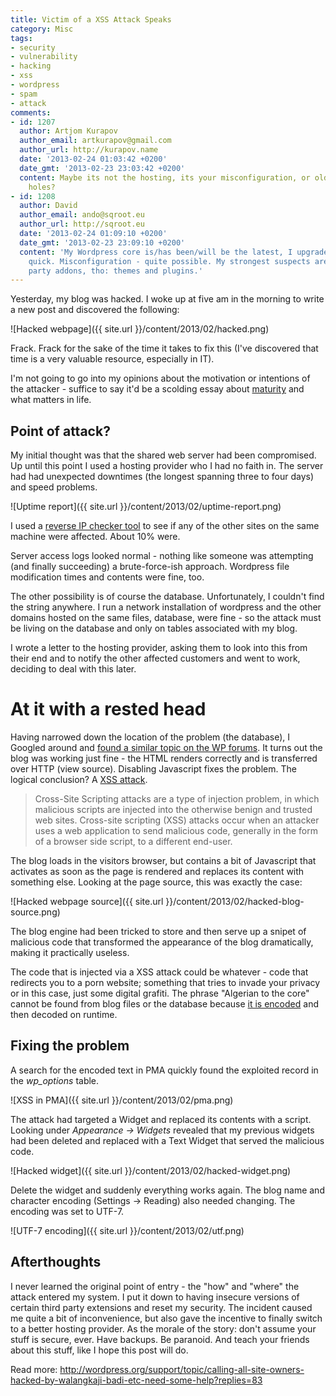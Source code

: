```yaml
---
title: Victim of a XSS Attack Speaks
category: Misc
tags:
- security
- vulnerability
- hacking
- xss
- wordpress
- spam
- attack
comments:
- id: 1207
  author: Artjom Kurapov
  author_email: artkurapov@gmail.com
  author_url: http://kurapov.name
  date: '2013-02-24 01:03:42 +0200'
  date_gmt: '2013-02-23 23:03:42 +0200'
  content: Maybe its not the hosting, its your misconfiguration, or old Wordpress
    holes?
- id: 1208
  author: David
  author_email: ando@sqroot.eu
  author_url: http://sqroot.eu
  date: '2013-02-24 01:09:10 +0200'
  date_gmt: '2013-02-23 23:09:10 +0200'
  content: 'My Wordpress core is/has been/will be the latest, I upgrade relatively
    quick. Misconfiguration - quite possible. My strongest suspects are still 3rd
    party addons, tho: themes and plugins.'
---
```


Yesterday, my blog was hacked. I woke up at five am in the morning to write a new post and discovered the following:

![Hacked webpage]({{ site.url }}/content/2013/02/hacked.png)

Frack. Frack for the sake of the time it takes to fix this (I've discovered that time is a very valuable resource, especially in IT).

I'm not going to go into my opinions about the motivation or intentions of the attacker - suffice to say it'd be a scolding essay about <a href="http://www.youtube.com/watch?v=IHJVolaC8pw">maturity</a> and what matters in life.

<h2>Point of attack?</h2>

My initial thought was that the shared web server had been compromised. Up until this point I used a hosting provider who I had no faith in. The server had had unexpected downtimes (the longest spanning three to four days) and speed problems.

![Uptime report]({{ site.url }}/content/2013/02/uptime-report.png)

I used a <a href="http://www.yougetsignal.com/tools/web-sites-on-web-server/">reverse IP checker tool</a> to see if any of the other sites on the same machine were affected. About 10% were.

Server access logs looked normal - nothing like someone was attempting (and finally succeeding) a brute-force-ish approach. Wordpress file modification times and contents were fine, too.

The other possibility is of course the database. Unfortunately, I couldn't find the string anywhere. I run a network installation of wordpress and the other domains hosted on the same files, database, were fine - so the attack must be living on the database and only on tables associated with my blog.

I wrote a letter to the hosting provider, asking them to look into this from their end and to notify the other affected customers and went to work, deciding to deal with this later.

<h1>At it with a rested head</h1>

Having narrowed down the location of the problem (the database), I Googled around and <a href="http://wordpress.org/support/topic/website-repeatedly-hacked">found a similar topic on the WP forums</a>. It turns out the blog was working just fine - the HTML renders correctly and is transferred over HTTP (view source). Disabling Javascript fixes the problem. The logical conclusion? A <a href="http://blog.sucuri.net/2012/10/wordpress-themes-xss-vulnerabilities-and-secure-coding-practices.html">XSS attack</a>.

> Cross-Site Scripting attacks are a type of injection problem, in which malicious scripts are injected into the otherwise benign and trusted web sites. Cross-site scripting (XSS) attacks occur when an attacker uses a web application to send malicious code, generally in the form of a browser side script, to a different end-user.

The blog loads in the visitors browser, but contains a bit of Javascript that activates as soon as the page is rendered and replaces its content with something else. Looking at the page source, this was exactly the case:

![Hacked webpage source]({{ site.url }}/content/2013/02/hacked-blog-source.png)

The blog engine had been tricked to store and then serve up a snipet of malicious code that transformed the appearance of the blog dramatically, making it practically useless.

The code that is injected via a XSS attack could be whatever - code that redirects you to a porn website; something that tries to invade your privacy or in this case, just some digital grafiti. The phrase "Algerian to the core" cannot be found from blog files or the database because <a href="http://scriptasylum.com/tutorials/encode-decode.html">it is encoded</a> and then decoded on runtime.

<h2>Fixing the problem</h2>

A search for the encoded text in PMA quickly found the exploited record in the <em>wp_options</em> table.

![XSS in PMA]({{ site.url }}/content/2013/02/pma.png)

The attack had targeted a Widget and replaced its contents with a script. Looking under <em>Appearance -&gt; Widgets</em> revealed that my previous widgets had been deleted and replaced with a Text Widget that served the malicious code.

![Hacked widget]({{ site.url }}/content/2013/02/hacked-widget.png)

Delete the widget and suddenly everything works again. The blog name and character encoding (Settings -> Reading) also needed changing. The encoding was set to UTF-7.

![UTF-7 encoding]({{ site.url }}/content/2013/02/utf.png)

<h2>Afterthoughts</h2>

I never learned the original point of entry - the "how" and "where" the attack entered my system. I put it down to having insecure versions of certain third party extensions and reset my security. The incident caused me quite a bit of inconvenience, but also gave the incentive to finally switch to a better hosting provider. As the morale of the story: don't assume your stuff is secure, ever. Have backups. Be paranoid. And teach your friends about this stuff, like I hope this post will do.

Read more: <a href="http://wordpress.org/support/topic/calling-all-site-owners-hacked-by-walangkaji-badi-etc-need-some-help?replies=83">http://wordpress.org/support/topic/calling-all-site-owners-hacked-by-walangkaji-badi-etc-need-some-help?replies=83</a>

